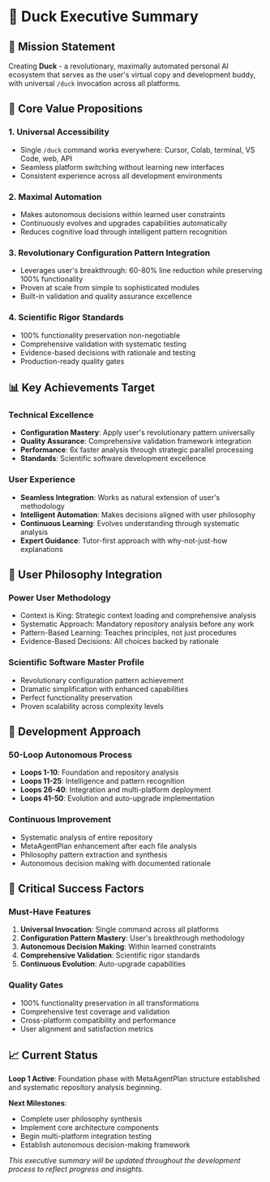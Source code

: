 # 🦆 **Duck Executive Summary**

## 🎯 **Mission Statement**

Creating **Duck** - a revolutionary, maximally automated personal AI ecosystem that serves as the user's virtual copy and development buddy, with universal `/duck` invocation across all platforms.

## 🚀 **Core Value Propositions**

### **1. Universal Accessibility**
- Single `/duck` command works everywhere: Cursor, Colab, terminal, VS Code, web, API
- Seamless platform switching without learning new interfaces
- Consistent experience across all development environments

### **2. Maximal Automation**
- Makes autonomous decisions within learned user constraints
- Continuously evolves and upgrades capabilities automatically
- Reduces cognitive load through intelligent pattern recognition

### **3. Revolutionary Configuration Pattern Integration**
- Leverages user's breakthrough: 60-80% line reduction while preserving 100% functionality
- Proven at scale from simple to sophisticated modules
- Built-in validation and quality assurance excellence

### **4. Scientific Rigor Standards**
- 100% functionality preservation non-negotiable
- Comprehensive validation with systematic testing
- Evidence-based decisions with rationale and testing
- Production-ready quality gates

## 📊 **Key Achievements Target**

### **Technical Excellence**
- **Configuration Mastery**: Apply user's revolutionary pattern universally
- **Quality Assurance**: Comprehensive validation framework integration
- **Performance**: 6x faster analysis through strategic parallel processing
- **Standards**: Scientific software development excellence

### **User Experience**
- **Seamless Integration**: Works as natural extension of user's methodology
- **Intelligent Automation**: Makes decisions aligned with user philosophy
- **Continuous Learning**: Evolves understanding through systematic analysis
- **Expert Guidance**: Tutor-first approach with why-not-just-how explanations

## 🧠 **User Philosophy Integration**

### **Power User Methodology**
- Context is King: Strategic context loading and comprehensive analysis
- Systematic Approach: Mandatory repository analysis before any work
- Pattern-Based Learning: Teaches principles, not just procedures
- Evidence-Based Decisions: All choices backed by rationale

### **Scientific Software Master Profile**
- Revolutionary configuration pattern achievement
- Dramatic simplification with enhanced capabilities
- Perfect functionality preservation
- Proven scalability across complexity levels

## 🔄 **Development Approach**

### **50-Loop Autonomous Process**
- **Loops 1-10**: Foundation and repository analysis
- **Loops 11-25**: Intelligence and pattern recognition
- **Loops 26-40**: Integration and multi-platform deployment
- **Loops 41-50**: Evolution and auto-upgrade implementation

### **Continuous Improvement**
- Systematic analysis of entire repository
- MetaAgentPlan enhancement after each file analysis
- Philosophy pattern extraction and synthesis
- Autonomous decision making with documented rationale

## 🎯 **Critical Success Factors**

### **Must-Have Features**
1. **Universal Invocation**: Single command across all platforms
2. **Configuration Pattern Mastery**: User's breakthrough methodology
3. **Autonomous Decision Making**: Within learned constraints
4. **Comprehensive Validation**: Scientific rigor standards
5. **Continuous Evolution**: Auto-upgrade capabilities

### **Quality Gates**
- 100% functionality preservation in all transformations
- Comprehensive test coverage and validation
- Cross-platform compatibility and performance
- User alignment and satisfaction metrics

## 📈 **Current Status**

**Loop 1 Active**: Foundation phase with MetaAgentPlan structure established and systematic repository analysis beginning.

**Next Milestones**:
- Complete user philosophy synthesis
- Implement core architecture components
- Begin multi-platform integration testing
- Establish autonomous decision-making framework

*This executive summary will be updated throughout the development process to reflect progress and insights.*